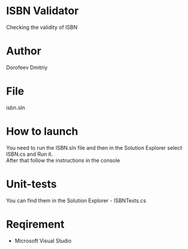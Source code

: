 # ISBN Validator
Checking the validity of ISBN
# Author
Dorofeev Dmitriy
# File
isbn.sln
# How to launch
You need to run the ISBN.sln file and then in the Solution Explorer select ISBN.cs and Run it.  
After that follow the instructions in the console
# Unit-tests
You can find them in the Solution Explorer - ISBNTests.cs
# Reqirement
- Microsoft Visual Studio